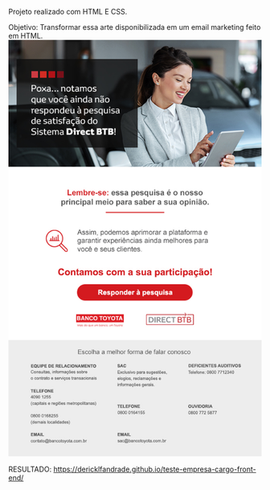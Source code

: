 Projeto realizado com HTML E CSS.

Objetivo: Transformar essa arte disponibilizada em um email marketing feito em HTML.
<img src="desafio.jpg">

RESULTADO: https://dericklfandrade.github.io/teste-empresa-cargo-front-end/
